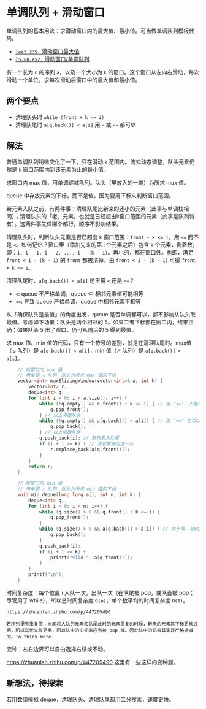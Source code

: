 
# 单调队列 + 滑动窗口

单调队列的基本用法：求滑动窗口内的最大值、最小值。可当做单调队列模板代码。

- [`leet 239.` 滑动窗口最大值](https://leetcode.cn/problems/sliding-window-maximum/)
- [`l5.u8.ex2.` 滑动窗口/单调队列](https://oj.youdao.com/course/37/276/1#/1/14199)

有一个长为 `n` 的序列 `a`，以及一个大小为 `k` 的窗口。这个窗口从左向右滑动，每次滑动一个单位，求每次滑动后窗口中的最大值和最小值。

## 两个要点

- 清理队头时 `while (front + k <= i)`
- 清理队尾时 `a[q.back()] < a[i]` 用 `<` 或 `<=` 都可以

## 解法

普通单调队列稍微变化了一下，只在滑动 `k` 范围内。流式动态调整，队头元素仍然是 `k` 窗口范围内到该元素为止的最小值。

求窗口内 max 值，用单调递减队列。队头（早放入的一端）为所求 max 值。

queue 中存放元素的下标，而不是值。因为要用下标来判断窗口范围。

新元素入队之前，有两件事：清理队尾比新来的还小的元素（此事与单调栈相同）；清理队头的「老」元素，也就是已经超出k窗口范围的元素（此事是队列特有）。这两件事先做哪个都行，顺序不影响结果。

清理队头时，判断队头元素是否已超出 `k` 窗口范围：`front + k <= i`，用 `<=` 而不是 `<`。如何记忆？窗口里（添加先来的第 i 个元素之后）包含 `k` 个元素，倒着数，即：`i, i - 1, i - 2, ..., i - (k - 1)`。再小的，都在窗口外。也即，满足 `front < i - (k - 1)` 的 `front` 都被清掉。由 `front < i - (k - 1)` 可得 `front + k <= i`。

清理队尾时，`a[q.back()] < a[i]` 这里用 `<` 还是 `<=`？
- `<`: queue 不严格单调，queue 中 相邻元素值可能相等
- `<=`: 导致 queue 严格单调，queue 中相邻元素不相等

从「确保队头是最值」的角度出发，queue 是否单调都可以，都不影响从队头取最值。考虑如下场景：队头是两个相邻的 5。如果二者下标都在窗口内，结果正确；如果队头 5 出了窗口，仍可从随后的 5 得到最值。

求 max 值、min 值的代码，只有一个符号的差别，就是在清理队尾时。max值（↘ 队列）是 `a[q.back()] < a[i]`，min 值（↗ 队列）是 `a[q.back()] > a[i]`。

```cpp
    // 找窗口内 max 值
    // 用单调 ↘ 队列，队头为所求 max 值的下标
    vector<int> maxSlidingWindow(vector<int>& a, int k) {
        vector<int> r;
        deque<int> q;
        for (int i = 0; i < a.size(); i++) {
            while (!q.empty() && q.front() + k <= i) { // 用 '<='，不能用 '<'
                q.pop_front();
            } // 以上清理队头
            while (!q.empty() && a[q.back()] < a[i]) { // 用 '<=' 也可以
                q.pop_back();
            } // 以上清理队尾
            q.push_back(i); // 新元素入队尾
            if (i + 1 >= k) { // 注意要满足这一点
                r.emplace_back(a[q.front()]);
            }
        }
        return r;
    }
```

```cpp
    // 找窗口内 min 值
    // 用单调 ↗ 队列，队头为所求 min 值的下标
    void min_deque(long long a[], int n, int k) {
        deque<int> q;
        for (int i = 0; i < n; i++) {
            while (q.size() > 0 && q.front() + k <= i) {
                q.pop_front();
            }
            while (q.size() > 0 && a[q.back()] > a[i]) { // 大于号，与max值的唯一差别
                q.pop_back();
            }
            q.push_back(i);
            if (i + 1 >= k) {
                printf("%lld ", a[q.front()]);
            }
        }
        printf("\n");
    }
```

时间复杂度：每个位置 i 入队一次，出队一次（在队尾被 pop，或队首被 pop；尽管用了 while），所以总时间复杂度 `O(n)`，单个数平均的时间复杂度 `O(1)`。

```
https://zhuanlan.zhihu.com/p/447209490

若序列里有重复值：当即将入队的元素和队尾此时的元素重复的时候，新来的元素其下标更晚过期，所以其优先级更高，所以队中的旧元素应当被 pop 掉。因此队中的元素其实是严格递减的。To think more.
```

变种：左右边界可以自由选择右移或不动。

https://zhuanlan.zhihu.com/p/447209490 这里有一些这样的变种题。


## 新想法，待探索

若用数组模拟 deque，清理队头、清理队尾都用二分搜索，速度更快。

